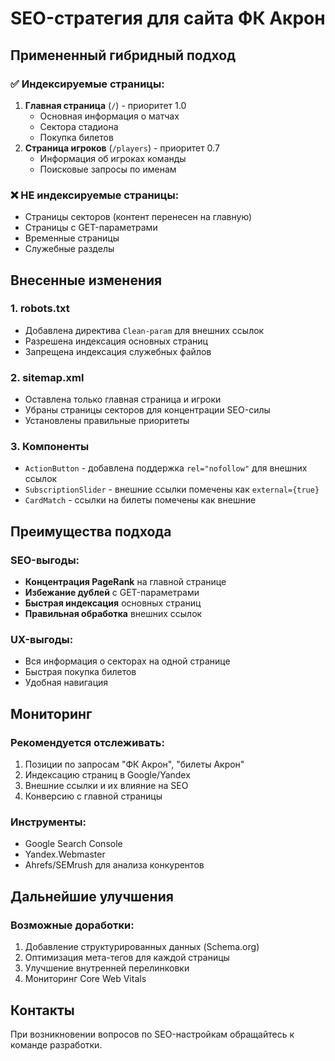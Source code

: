 # SEO-стратегия для сайта ФК Акрон

## Примененный гибридный подход

### ✅ Индексируемые страницы:

1. **Главная страница** (`/`) - приоритет 1.0
   - Основная информация о матчах
   - Сектора стадиона
   - Покупка билетов
2. **Страница игроков** (`/players`) - приоритет 0.7
   - Информация об игроках команды
   - Поисковые запросы по именам

### ❌ НЕ индексируемые страницы:

- Страницы секторов (контент перенесен на главную)
- Страницы с GET-параметрами
- Временные страницы
- Служебные разделы

## Внесенные изменения

### 1. robots.txt

- Добавлена директива `Clean-param` для внешних ссылок
- Разрешена индексация основных страниц
- Запрещена индексация служебных файлов

### 2. sitemap.xml

- Оставлена только главная страница и игроки
- Убраны страницы секторов для концентрации SEO-силы
- Установлены правильные приоритеты

### 3. Компоненты

- `ActionButton` - добавлена поддержка `rel="nofollow"` для внешних ссылок
- `SubscriptionSlider` - внешние ссылки помечены как `external={true}`
- `CardMatch` - ссылки на билеты помечены как внешние

## Преимущества подхода

### SEO-выгоды:

- **Концентрация PageRank** на главной странице
- **Избежание дублей** с GET-параметрами
- **Быстрая индексация** основных страниц
- **Правильная обработка** внешних ссылок

### UX-выгоды:

- Вся информация о секторах на одной странице
- Быстрая покупка билетов
- Удобная навигация

## Мониторинг

### Рекомендуется отслеживать:

1. Позиции по запросам "ФК Акрон", "билеты Акрон"
2. Индексацию страниц в Google/Yandex
3. Внешние ссылки и их влияние на SEO
4. Конверсию с главной страницы

### Инструменты:

- Google Search Console
- Yandex.Webmaster
- Ahrefs/SEMrush для анализа конкурентов

## Дальнейшие улучшения

### Возможные доработки:

1. Добавление структурированных данных (Schema.org)
2. Оптимизация мета-тегов для каждой страницы
3. Улучшение внутренней перелинковки
4. Мониторинг Core Web Vitals

## Контакты

При возникновении вопросов по SEO-настройкам обращайтесь к команде разработки.
